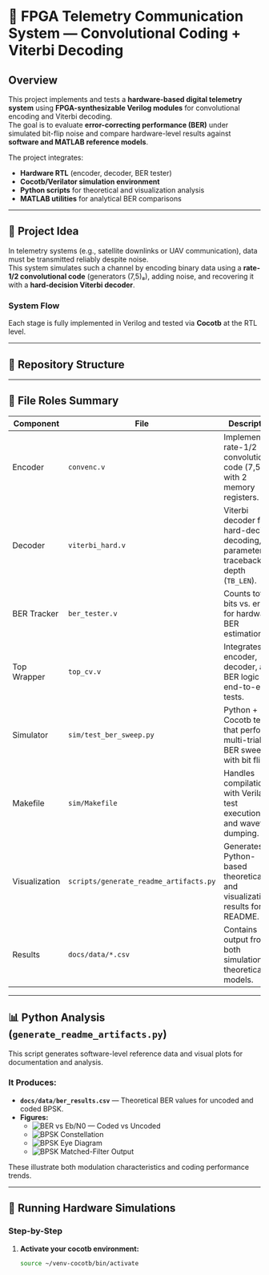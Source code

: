 # 🚀 FPGA Telemetry Communication System — Convolutional Coding + Viterbi Decoding

## Overview
This project implements and tests a **hardware-based digital telemetry system** using **FPGA-synthesizable Verilog modules** for convolutional encoding and Viterbi decoding.  
The goal is to evaluate **error-correcting performance (BER)** under simulated bit-flip noise and compare hardware-level results against **software and MATLAB reference models**.

The project integrates:
- **Hardware RTL** (encoder, decoder, BER tester)
- **Cocotb/Verilator simulation environment**
- **Python scripts** for theoretical and visualization analysis
- **MATLAB utilities** for analytical BER comparisons

---

## 🧠 Project Idea

In telemetry systems (e.g., satellite downlinks or UAV communication), data must be transmitted reliably despite noise.  
This system simulates such a channel by encoding binary data using a **rate-1/2 convolutional code** (generators (7,5)₈), adding noise, and recovering it with a **hard-decision Viterbi decoder**.

### System Flow


Each stage is fully implemented in Verilog and tested via **Cocotb** at the RTL level.

---

## 📁 Repository Structure


---

## 🧩 File Roles Summary

| Component | File | Description |
|------------|------|-------------|
| Encoder | `convenc.v` | Implements rate-1/2 convolutional code (7,5)₈ with 2 memory registers. |
| Decoder | `viterbi_hard.v` | Viterbi decoder for hard-decision decoding, parameterized traceback depth (`TB_LEN`). |
| BER Tracker | `ber_tester.v` | Counts total bits vs. errors for hardware BER estimation. |
| Top Wrapper | `top_cv.v` | Integrates encoder, decoder, and BER logic for end-to-end tests. |
| Simulator | `sim/test_ber_sweep.py` | Python + Cocotb test that performs multi-trial BER sweeps with bit flips. |
| Makefile | `sim/Makefile` | Handles compilation with Verilator, test execution, and waveform dumping. |
| Visualization | `scripts/generate_readme_artifacts.py` | Generates Python-based theoretical and visualization results for README. |
| Results | `docs/data/*.csv` | Contains output from both simulation and theoretical models. |

---

## 📊 Python Analysis (`generate_readme_artifacts.py`)

This script generates software-level reference data and visual plots for documentation and analysis.

### It Produces:
- **`docs/data/ber_results.csv`** — Theoretical BER values for uncoded and coded BPSK.
- **Figures:**
  - ![BER vs Eb/N0 — Coded vs Uncoded](docs/figures/BER_curves_coded_vs_uncoded.png)
  - ![BPSK Constellation](docs/figures/BPSK_constellation.png)
  - ![BPSK Eye Diagram](docs/figures/BPSK_eye_diagram.png)
  - ![BPSK Matched-Filter Output](docs/figures/BPSK_time_segment.png)

These illustrate both modulation characteristics and coding performance trends.

---

## 🧪 Running Hardware Simulations

### Step-by-Step

1. **Activate your cocotb environment:**
   ```bash
   source ~/venv-cocotb/bin/activate



